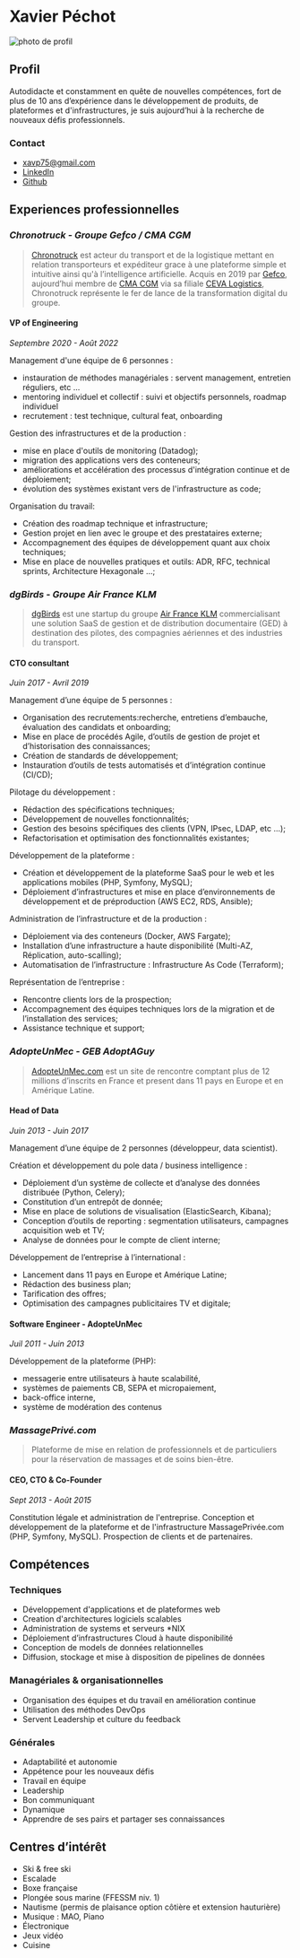 # Xavier Péchot
![photo de profil](https://cdn.filestackcontent.com/ApSL9HZDXQFeLkhQqoOgxz/resize=width:200/cache=expiry:max/compress/https://github.com/xavierp/curriculum-vitae/raw/main/asset/profile.png "Photo de profil")
## Profil
Autodidacte et constamment en quête de nouvelles compétences, fort de plus de 10 ans
d’expérience dans le développement de produits, de plateformes et d'infrastructures, je suis
aujourd’hui à la recherche de nouveaux défis professionnels.

### Contact
- [xavp75@gmail.com](mailto:xavp75@gmail.com)
- [LinkedIn](https://www.linkedin.com/in/xavierpechot/)
- [Github](https://github.com/xavierp)


## Experiences professionnelles
### *Chronotruck - Groupe Gefco / CMA CGM*

> [Chronotruck](https://chronotruck.com) est acteur du transport et de la logistique mettant en relation transporteurs et expéditeur grace à une plateforme simple et intuitive ainsi qu'à l’intelligence artificielle. Acquis en 2019 par [Gefco](https://www.gefco.net/fr/a-propos-de-gefco/decouvrir/groupe/), aujourd’hui membre de [CMA CGM](https://www.cma-cgm.com/about/the-group) via sa filiale [CEVA Logistics](https://www.cevalogistics.com/fr), Chronotruck représente le fer de lance de la transformation digital du groupe.

#### VP of Engineering
_Septembre 2020 - Août 2022_

Management d'une équipe de 6 personnes :
- instauration de méthodes managériales : servent management, entretien réguliers, etc ...
- mentoring individuel et collectif : suivi et objectifs personnels, roadmap individuel
- recrutement : test technique, cultural feat, onboarding

Gestion des infrastructures et de la production :
- mise en place d'outils de monitoring (Datadog);
- migration des applications vers des conteneurs;
- améliorations et accélération des processus d'intégration continue et de déploiement;
- évolution des systèmes existant vers de l'infrastructure as code;

Organisation du travail:
- Création des roadmap technique et infrastructure;
- Gestion projet en lien avec le groupe et des prestataires externe;
- Accompagnement des équipes de développement quant aux choix techniques;
- Mise en place de nouvelles pratiques et outils: ADR, RFC, technical sprints, Architecture Hexagonale ...;


### *dgBirds - Groupe Air France KLM*
> [dgBirds](https://www.dgbirds.com) est une startup du groupe [Air France KLM](https://www.airfranceklm.com/fr/groupe) commercialisant une solution SaaS de gestion et de distribution documentaire (GED) à destination des pilotes, des compagnies aériennes et des industries du transport.
#### CTO consultant
_Juin 2017 - Avril 2019_

Management d’une équipe de 5 personnes :
- Organisation des recrutements:recherche, entretiens d’embauche, évaluation des candidats et onboarding;
- Mise en place de procédés Agile, d’outils de gestion de projet et d’historisation des connaissances;
- Création de standards de développement;
- Instauration d’outils de tests automatisés et d’intégration continue (CI/CD);

Pilotage du développement :
- Rédaction des spécifications techniques;
- Développement de nouvelles fonctionnalités;
- Gestion des besoins spécifiques des clients (VPN, IPsec, LDAP, etc ...);
- Refactorisation et optimisation des fonctionnalités existantes;

Développement de la plateforme :
- Création et développement de la plateforme SaaS pour le web et les applications mobiles (PHP, Symfony, MySQL);
- Déploiement d’infrastructures et mise en place d’environnements de développement et de préproduction (AWS EC2, RDS, Ansible);

Administration de l’infrastructure et de la production :
- Déploiement via des conteneurs (Docker, AWS Fargate);
- Installation d’une infrastructure a haute disponibilité (Multi-AZ, Réplication, auto-scalling);
- Automatisation de l’infrastructure : Infrastructure As Code (Terraform);

Représentation de l’entreprise :
- Rencontre clients lors de la prospection;
- Accompagnement des équipes techniques lors de la migration et de l’installation des services;
- Assistance technique et support;

### *AdopteUnMec - GEB AdoptAGuy*

> [AdopteUnMec.com](https://www.adopteunmec.com/) est un site de rencontre comptant plus de 12 millions d’inscrits en France et present dans 11 pays en Europe et en Amérique Latine.
#### Head of Data
_Juin 2013 - Juin 2017_

Management d’une équipe de 2 personnes (développeur, data scientist).

Création et développement du pole data / business intelligence :
- Déploiement d’un système de collecte et d’analyse des données distribuée (Python, Celery);
- Constitution d’un entrepôt de donnée;
- Mise en place de solutions de visualisation (ElasticSearch, Kibana);
- Conception d’outils de reporting : segmentation utilisateurs, campagnes acquisition web et TV;
- Analyse de données pour le compte de client interne;

Développement de l’entreprise à l’international :
- Lancement dans 11 pays en Europe et Amérique Latine;
- Rédaction des business plan;
- Tarification des offres;
- Optimisation des campagnes publicitaires TV et digitale;


#### Software Engineer - AdopteUnMec
_Juil 2011 - Juin 2013_

Développement de la plateforme (PHP):
- messagerie entre utilisateurs à haute scalabilité,
- systèmes de paiements CB, SEPA et micropaiement,
- back-office interne,
- système de modération des contenus

### *MassagePrivé.com*

> Plateforme de mise en relation de professionnels et de particuliers pour la réservation de massages et de soins bien-être.
#### CEO, CTO & Co-Founder
_Sept 2013 - Août 2015_

Constitution légale et administration de l'entreprise.
Conception et développement de la plateforme et de l'infrastructure MassagePrivée.com (PHP, Symfony, MySQL).
Prospection de clients et de partenaires.


## Compétences

### Techniques
- Développement d'applications et de plateformes web
- Creation d'architectures logiciels scalables
- Administration de systems et serveurs *NIX
- Déploiement d’infrastructures Cloud à haute disponibilité
- Conception de models de données relationnelles
- Diffusion, stockage et mise à disposition de pipelines de données

### Managériales & organisationnelles
- Organisation des équipes et du travail en amélioration continue
- Utilisation des méthodes DevOps
- Servent Leadership et culture du feedback

### Générales
- Adaptabilité et autonomie
- Appétence pour les nouveaux défis
- Travail en équipe
- Leadership
- Bon communiquant
- Dynamique
- Apprendre de ses pairs et partager ses connaissances

## Centres d’intérêt
- Ski & free ski
- Escalade
- Boxe française
- Plongée sous marine (FFESSM niv. 1)
- Nautisme (permis de plaisance option côtière et extension hauturière)
- Musique : MAO, Piano
- Électronique
- Jeux vidéo
- Cuisine

